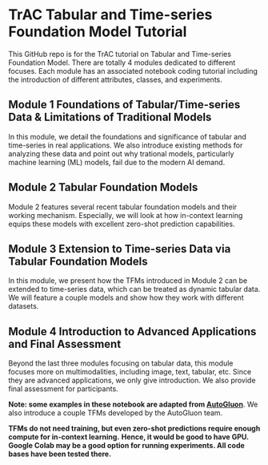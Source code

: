 # TrAC Tabular and Time-series Foundation Model Tutorial

This GitHub repo is for the TrAC tutorial on Tabular and Time-series Foundation Model.
There are totally 4 modules dedicated to different focuses. Each module has an
associated notebook coding tutorial including the introduction of different
attributes, classes, and experiments. 

## Module 1 Foundations of Tabular/Time-series Data & Limitations of Traditional Models

In this module, we detail the foundations and significance of tabular and time-series
in real applications. We also introduce existing methods for analyzing these data and
point out why trational models, particularly machine learning (ML) models, fail due to
the modern AI demand.

## Module 2 Tabular Foundation Models

Module 2 features several recent tabular foundation models and their working mechanism.
Especially, we will look at how in-context learning equips these models with excellent
zero-shot prediction capabilities.


## Module 3 Extension to Time-series Data via Tabular Foundation Models

In this module, we present how the TFMs introduced in Module 2 can be extended to time-series data,
which can be treated as dynamic tabular data. We will feature a couple models
and show how they work with different datasets.

## Module 4 Introduction to Advanced Applications and Final Assessment

Beyond the last three modules focusing on tabular data, this module focuses more on multimodalities,
including image, text, tabular, etc. Since they are advanced applications, we only give introduction.
We also provide final assessment for participants.


**Note: some examples in these notebook are adapted from [AutoGluon](https://auto.gluon.ai/stable/index.html)**.
We also introduce a couple TFMs developed by the AutoGluon team.

**TFMs do not need training, but even zero-shot predictions require enough compute for in-context learning.**
**Hence, it would be good to have GPU. Google Colab may be a good option for running experiments. All code bases have been tested there.**
